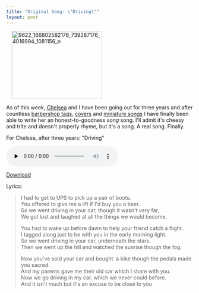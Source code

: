 ```yaml
---
title: "Original Song: \"Driving\""
layout: post
---
```


<img class="size-large wp-image-716 alignright" style="margin-left: 15px; margin-right: 15px;" title="9622_166802582176_739287176_4016994_1081156_n" src="/uploads/2009/11/9622_166802582176_739287176_4016994_1081156_n-500x375.jpg" alt="9622_166802582176_739287176_4016994_1081156_n" width="243" height="183" />

As of this week, <a href="http://www.chelseahollow.com">Chelsea</a> and I have been going out for three years and after countless <a href="/blog/barbershop-multi-track-happy-anniversary-chelsea/">barbershop tags</a>, <a href="/blog/multitrack-thats-why-i-love-you/">covers</a> and <a href="/blog/original-song-our-love-will-last-as-long/">miniature songs</a> I have finally been able to write her an honest-to-goodness <em>song</em> song. I'll admit it's cheesy and trite and doesn't properly rhyme, but it's a song. A real song. Finally.

For Chelsea, after three years: "Driving"

<audio id="wp_mep_17" src="/uploads/2009/11/Driving.mp3" type="audio/mp3"    controls="controls" preload="none"  ></audio>

<a href="/uploads/2009/11/Driving.mp3">Download</a>

Lyrics:

> I had to get to UPS to pick up a pair of boots.  
> You offered to give me a lift if I'd buy you a beer.  
> So we went driving in your car, though it wasn't very far,  
> We got lost and laughed at all the things we would become.  
> 
> You had to wake up before dawn to help your friend catch a flight.  
> I tagged along just to be with you in the early morning light.  
> So we went driving in your car, underneath the stars.  
> Then we went up the hill and watched the sunrise though the fog.  
>   
> Now you've sold your car and bought  a bike though the pedals made you sacred.  
> And my parents gave me their old car which I share with you.  
> Now we go driving in my car, which we never could before.  
> And it isn't much but it's an excuse to be close to you  
